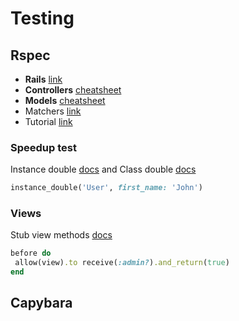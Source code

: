 # Testing

## Rspec
* **Rails** [link](https://github.com/eliotsykes/rspec-rails-examples)
* **Controllers** [cheatsheet](https://gist.github.com/eliotsykes/5b71277b0813fbc0df56)
* **Models** [cheatsheet]()
* Matchers [link](https://gist.github.com/hpjaj/ef5ba70a938a963332d0)
* Tutorial [link](http://testing-for-beginners.rubymonstas.org/rspec/advanced.html)
### Speedup test
Instance double [docs](https://relishapp.com/rspec/rspec-mocks/v/3-7/docs/verifying-doubles/using-an-instance-double)
and Class double [docs](https://relishapp.com/rspec/rspec-mocks/v/3-7/docs/verifying-doubles/using-a-class-double)
```ruby
instance_double('User', first_name: 'John')
````

### Views
Stub view methods [docs](https://relishapp.com/rspec/rspec-rails/v/3-7/docs/view-specs/view-spec)
```ruby
before do
 allow(view).to receive(:admin?).and_return(true)
end
```
## Capybara
